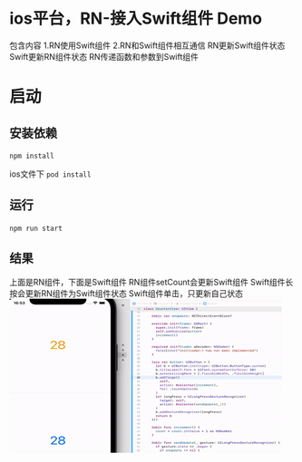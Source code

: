 # ios平台，RN-接入Swift组件 Demo

包含内容
1.RN使用Swift组件
2.RN和Swift组件相互通信
RN更新Swift组件状态
Swift更新RN组件状态
RN传递函数和参数到Swift组件

# 启动

## 安装依赖
`npm install`

ios文件下 `pod install`

## 运行
`npm run start`

## 结果
上面是RN组件，下面是Swift组件
RN组件setCount会更新Swift组件
Swift组件长按会更新RN组件为Swift组件状态
Swift组件单击，只更新自己状态
![](./result.gif)